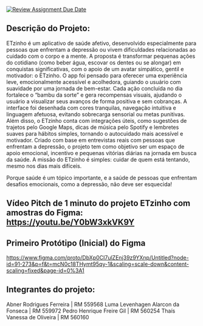 [![Review Assignment Due Date](https://classroom.github.com/assets/deadline-readme-button-22041afd0340ce965d47ae6ef1cefeee28c7c493a6346c4f15d667ab976d596c.svg)](https://classroom.github.com/a/KkCLMwje)

## Descrição do Projeto:

ETzinho é um aplicativo de saúde afetivo, desenvolvido especialmente para pessoas que enfrentam a depressão ou vivem dificuldades relacionadas ao cuidado com o corpo e a mente. A proposta é transformar pequenas ações do cotidiano (como beber água, escovar os dentes ou se alongar) em conquistas significativas, com o apoio de um avatar simpático, gentil e motivador: o ETzinho. O app foi pensado para oferecer uma experiência leve, emocionalmente acessível e acolhedora, guiando o usuário com suavidade por uma jornada de bem-estar. Cada ação concluída no dia fortalece o “bambu da sorte” e gera recompensas visuais, ajudando o usuário a visualizar seus avanços de forma positiva e sem cobranças. A interface foi desenhada com cores tranquilas, navegação intuitiva e linguagem afetuosa, evitando sobrecarga sensorial ou metas punitivas. Além disso, o ETzinho conta com integrações úteis, como sugestões de trajetos pelo Google Maps, dicas de música pelo Spotify e lembretes suaves para hábitos simples, tornando o autocuidado mais acessível e motivador. Criado com base em entrevistas reais com pessoas que enfrentam a depressão, o projeto tem como objetivo ser um espaço de apoio emocional, incentivo e pequenas vitórias diárias na jornada em busca da saúde. A missão do ETzinho é simples: cuidar de quem está tentando, mesmo nos dias mais difíceis.

Porque saúde é um tópico importante, e a saúde de pessoas que enfrentam desafios emocionais, como a depressão, não deve ser esquecida!

## Vídeo Pitch de 1 minuto do projeto ETzinho com amostras do Figma: https://youtu.be/Y0bW3xkVK9Y

## Primeiro Protótipo (Inicial) do Figma

https://www.figma.com/proto/DbXp0CI7ulZEnj39z9YXnp/Untitled?node-id=91-273&p=f&t=mcN0c18THymt95qy-1&scaling=scale-down&content-scaling=fixed&page-id=0%3A1

## Integrantes do projeto:

Abner Rodrigues Ferreira | RM 559568
Luma Levenhagen Alarcon da Fonseca | RM 559972 
Pedro Henrique Freire Gil | RM 560254
Thaís Vanessa de Oliveira | RM 560160

